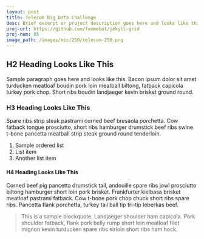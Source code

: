 ```yaml
---
layout: post
title: Telecom Big Data Challenge
desc: Brief excerpt or project description goes here and looks like this
proj-url: https://github.com/femmebot/jekyll-grid
proj-num: 05
image_path: /images/mic/250/telecom-250.png
---
```




## H2 Heading Looks Like This

Sample paragraph goes here and looks like this. Bacon ipsum dolor sit amet turducken meatloaf boudin pork loin meatball biltong, fatback capicola turkey pork chop. Short ribs boudin landjaeger kevin brisket ground round.

### H3 Heading Looks Like This

Spare ribs strip steak pastrami corned beef bresaola porchetta. Cow fatback tongue prosciutto, short ribs hamburger drumstick beef ribs swine t-bone pancetta meatball strip steak ground round tenderloin.

1. Sample ordered list
2. List item
3. Another list item

#### H4 Heading Looks Like This

Corned beef pig pancetta drumstick tail, andouille spare ribs jowl prosciutto biltong hamburger short loin pork brisket. Frankfurter kielbasa brisket meatloaf pastrami fatback. Cow t-bone pork chop chuck short ribs spare ribs. Pancetta flank porchetta, turkey tail ball tip tri-tip leberkas beef.

> This is a sample blockquote. Landjaeger shoulder ham capicola.
> Pork shoulder fatback, flank pork belly rump short loin meatloaf filet mignon kevin turducken spare ribs sirloin short ribs ham hock.
